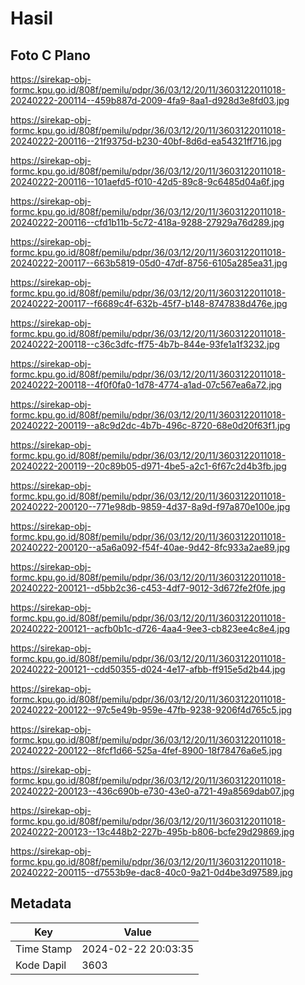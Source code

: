 # Hasil

## Foto C Plano

https://sirekap-obj-formc.kpu.go.id/808f/pemilu/pdpr/36/03/12/20/11/3603122011018-20240222-200114--459b887d-2009-4fa9-8aa1-d928d3e8fd03.jpg

https://sirekap-obj-formc.kpu.go.id/808f/pemilu/pdpr/36/03/12/20/11/3603122011018-20240222-200116--21f9375d-b230-40bf-8d6d-ea54321ff716.jpg

https://sirekap-obj-formc.kpu.go.id/808f/pemilu/pdpr/36/03/12/20/11/3603122011018-20240222-200116--101aefd5-f010-42d5-89c8-9c6485d04a6f.jpg

https://sirekap-obj-formc.kpu.go.id/808f/pemilu/pdpr/36/03/12/20/11/3603122011018-20240222-200116--cfd1b11b-5c72-418a-9288-27929a76d289.jpg

https://sirekap-obj-formc.kpu.go.id/808f/pemilu/pdpr/36/03/12/20/11/3603122011018-20240222-200117--663b5819-05d0-47df-8756-6105a285ea31.jpg

https://sirekap-obj-formc.kpu.go.id/808f/pemilu/pdpr/36/03/12/20/11/3603122011018-20240222-200117--f6689c4f-632b-45f7-b148-8747838d476e.jpg

https://sirekap-obj-formc.kpu.go.id/808f/pemilu/pdpr/36/03/12/20/11/3603122011018-20240222-200118--c36c3dfc-ff75-4b7b-844e-93fe1a1f3232.jpg

https://sirekap-obj-formc.kpu.go.id/808f/pemilu/pdpr/36/03/12/20/11/3603122011018-20240222-200118--4f0f0fa0-1d78-4774-a1ad-07c567ea6a72.jpg

https://sirekap-obj-formc.kpu.go.id/808f/pemilu/pdpr/36/03/12/20/11/3603122011018-20240222-200119--a8c9d2dc-4b7b-496c-8720-68e0d20f63f1.jpg

https://sirekap-obj-formc.kpu.go.id/808f/pemilu/pdpr/36/03/12/20/11/3603122011018-20240222-200119--20c89b05-d971-4be5-a2c1-6f67c2d4b3fb.jpg

https://sirekap-obj-formc.kpu.go.id/808f/pemilu/pdpr/36/03/12/20/11/3603122011018-20240222-200120--771e98db-9859-4d37-8a9d-f97a870e100e.jpg

https://sirekap-obj-formc.kpu.go.id/808f/pemilu/pdpr/36/03/12/20/11/3603122011018-20240222-200120--a5a6a092-f54f-40ae-9d42-8fc933a2ae89.jpg

https://sirekap-obj-formc.kpu.go.id/808f/pemilu/pdpr/36/03/12/20/11/3603122011018-20240222-200121--d5bb2c36-c453-4df7-9012-3d672fe2f0fe.jpg

https://sirekap-obj-formc.kpu.go.id/808f/pemilu/pdpr/36/03/12/20/11/3603122011018-20240222-200121--acfb0b1c-d726-4aa4-9ee3-cb823ee4c8e4.jpg

https://sirekap-obj-formc.kpu.go.id/808f/pemilu/pdpr/36/03/12/20/11/3603122011018-20240222-200121--cdd50355-d024-4e17-afbb-ff915e5d2b44.jpg

https://sirekap-obj-formc.kpu.go.id/808f/pemilu/pdpr/36/03/12/20/11/3603122011018-20240222-200122--97c5e49b-959e-47fb-9238-9206f4d765c5.jpg

https://sirekap-obj-formc.kpu.go.id/808f/pemilu/pdpr/36/03/12/20/11/3603122011018-20240222-200122--8fcf1d66-525a-4fef-8900-18f78476a6e5.jpg

https://sirekap-obj-formc.kpu.go.id/808f/pemilu/pdpr/36/03/12/20/11/3603122011018-20240222-200123--436c690b-e730-43e0-a721-49a8569dab07.jpg

https://sirekap-obj-formc.kpu.go.id/808f/pemilu/pdpr/36/03/12/20/11/3603122011018-20240222-200123--13c448b2-227b-495b-b806-bcfe29d29869.jpg

https://sirekap-obj-formc.kpu.go.id/808f/pemilu/pdpr/36/03/12/20/11/3603122011018-20240222-200115--d7553b9e-dac8-40c0-9a21-0d4be3d97589.jpg


## Metadata

| Key        | Value               |
| ---------- | ------------------- |
| Time Stamp | 2024-02-22 20:03:35 |
| Kode Dapil | 3603                |



